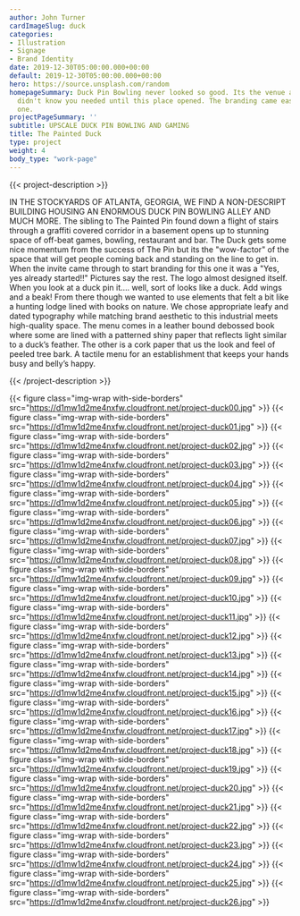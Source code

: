 ```yaml
---
author: John Turner
cardImageSlug: duck
categories:
- Illustration
- Signage
- Brand Identity
date: 2019-12-30T05:00:00.000+00:00
default: 2019-12-30T05:00:00.000+00:00
hero: https://source.unsplash.com/random
homepageSummary: Duck Pin Bowling never looked so good. Its the venue and event you
  didn't know you needed until this place opened. The branding came easy for this
  one.
projectPageSummary: ''
subtitle: UPSCALE DUCK PIN BOWLING AND GAMING
title: The Painted Duck
type: project
weight: 4
body_type: "work-page"
---
```

{{< project-description >}} <p>IN THE STOCKYARDS OF ATLANTA, GEORGIA, WE FIND A NON-DESCRIPT BUILDING HOUSING AN ENORMOUS DUCK PIN BOWLING ALLEY AND MUCH MORE. The sibling to The Painted Pin found down a flight of stairs through a graffiti covered corridor in a basement opens up to stunning space of off-beat games, bowling, restaurant and bar. The Duck gets some nice momentum from the success of The Pin but its the "wow-factor" of the space that will get people coming back and standing on the line to get in. When the invite came through to start branding for this one it was a "Yes, yes already started!!" Pictures say the rest. The logo almost designed itself. When you look at a duck pin it…. well, sort of looks like a duck. Add wings and a beak! From there though we wanted to use elements that felt a bit like a hunting lodge lined with books on nature. We chose appropriate leafy and dated typography while matching brand aesthetic to this industrial meets high-quality space. The menu comes in a leather bound debossed book where some are lined with a patterned shiny paper that reflects light similar to a duck’s feather. The other is a cork paper that us the look and feel of peeled tree bark. A tactile menu for an establishment that keeps your hands busy and belly’s happy. </p> {{< /project-description >}}

{{< figure class="img-wrap with-side-borders" src="https://d1mw1d2me4nxfw.cloudfront.net/project-duck00.jpg" >}}
{{< figure class="img-wrap with-side-borders" src="https://d1mw1d2me4nxfw.cloudfront.net/project-duck01.jpg" >}} 
{{< figure class="img-wrap with-side-borders" src="https://d1mw1d2me4nxfw.cloudfront.net/project-duck02.jpg" >}}
{{< figure class="img-wrap with-side-borders" src="https://d1mw1d2me4nxfw.cloudfront.net/project-duck03.jpg" >}} 
{{< figure class="img-wrap with-side-borders" src="https://d1mw1d2me4nxfw.cloudfront.net/project-duck04.jpg" >}} 
{{< figure class="img-wrap with-side-borders" src="https://d1mw1d2me4nxfw.cloudfront.net/project-duck05.jpg" >}} 
{{< figure class="img-wrap with-side-borders" src="https://d1mw1d2me4nxfw.cloudfront.net/project-duck06.jpg" >}} 
{{< figure class="img-wrap with-side-borders" src="https://d1mw1d2me4nxfw.cloudfront.net/project-duck07.jpg" >}} 
{{< figure class="img-wrap with-side-borders" src="https://d1mw1d2me4nxfw.cloudfront.net/project-duck08.jpg" >}} 
{{< figure class="img-wrap with-side-borders" src="https://d1mw1d2me4nxfw.cloudfront.net/project-duck09.jpg" >}} 
{{< figure class="img-wrap with-side-borders" src="https://d1mw1d2me4nxfw.cloudfront.net/project-duck10.jpg" >}} 
{{< figure class="img-wrap with-side-borders" src="https://d1mw1d2me4nxfw.cloudfront.net/project-duck11.jpg" >}}
{{< figure class="img-wrap with-side-borders" src="https://d1mw1d2me4nxfw.cloudfront.net/project-duck12.jpg" >}}
{{< figure class="img-wrap with-side-borders" src="https://d1mw1d2me4nxfw.cloudfront.net/project-duck13.jpg" >}}
{{< figure class="img-wrap with-side-borders" src="https://d1mw1d2me4nxfw.cloudfront.net/project-duck14.jpg" >}}
{{< figure class="img-wrap with-side-borders" src="https://d1mw1d2me4nxfw.cloudfront.net/project-duck15.jpg" >}}
{{< figure class="img-wrap with-side-borders" src="https://d1mw1d2me4nxfw.cloudfront.net/project-duck16.jpg" >}}
{{< figure class="img-wrap with-side-borders" src="https://d1mw1d2me4nxfw.cloudfront.net/project-duck17.jpg" >}}
{{< figure class="img-wrap with-side-borders" src="https://d1mw1d2me4nxfw.cloudfront.net/project-duck18.jpg" >}}
{{< figure class="img-wrap with-side-borders" src="https://d1mw1d2me4nxfw.cloudfront.net/project-duck19.jpg" >}}
{{< figure class="img-wrap with-side-borders" src="https://d1mw1d2me4nxfw.cloudfront.net/project-duck20.jpg" >}}
{{< figure class="img-wrap with-side-borders" src="https://d1mw1d2me4nxfw.cloudfront.net/project-duck21.jpg" >}}
{{< figure class="img-wrap with-side-borders" src="https://d1mw1d2me4nxfw.cloudfront.net/project-duck22.jpg" >}}
{{< figure class="img-wrap with-side-borders" src="https://d1mw1d2me4nxfw.cloudfront.net/project-duck23.jpg" >}}
{{< figure class="img-wrap with-side-borders" src="https://d1mw1d2me4nxfw.cloudfront.net/project-duck24.jpg" >}}
{{< figure class="img-wrap with-side-borders" src="https://d1mw1d2me4nxfw.cloudfront.net/project-duck25.jpg" >}}
{{< figure class="img-wrap with-side-borders" src="https://d1mw1d2me4nxfw.cloudfront.net/project-duck26.jpg" >}}